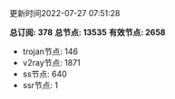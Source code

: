 更新时间2022-07-27 07:51:28

**总订阅: 378**
**总节点: 13535**
**有效节点: 2658**
- trojan节点: 146
- v2ray节点: 1871
- ss节点: 640
- ssr节点: 1
